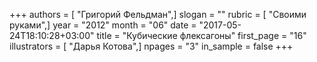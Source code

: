 +++
authors = [ "Григорий Фельдман",]
slogan = ""
rubric = [ "Своими руками",]
year = "2012"
month = "06"
date = "2017-05-24T18:10:28+03:00"
title = "Кубические флексагоны"
first_page = "16"
illustrators = [ "Дарья Котова",]
npages = "3"
in_sample = false
+++
